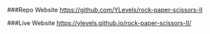 ###Repo Website
https://github.com/YLevels/rock-paper-scissors-II

###Live Website
https://ylevels.github.io/rock-paper-scissors-II/
